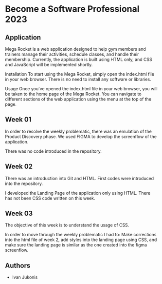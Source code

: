 # Become a Software Professional 2023

## Application
Mega Rocket is a web application designed to help gym members and trainers manage their activities, schedule classes, and handle their membership. Currently, the application is built using HTML only, and CSS and JavaScript will be implemented shortly.

Installation
To start using the Mega Rocket, simply open the index.html file in your web browser. There is no need to install any software or libraries.

Usage
Once you've opened the index.html file in your web browser, you will be taken to the home page of the Mega Rocket. You can navigate to different sections of the web application using the menu at the top of the page.

## Week 01
In order to resolve the weekly problematic, there was an emulation of the Product Discovery phase. We used FIGMA to develop the screenflow of the application.

There was no code introduced in the repository.

## Week 02
There was an introduction into Git and HTML. First codes were introduced into the repository.

I developed the Landing Page of the application only using HTML. There has not been CSS code written on this week.

## Week 03
The objective of this week is to understand the usage of CSS.

In order to move through the weekly problematic I had to: Make corrections into the html file of week 2, add styles into the landing page using CSS, and make sure the landing page is similar as the one created into the figma screenflow.

## Authors
- Ivan Jukonis